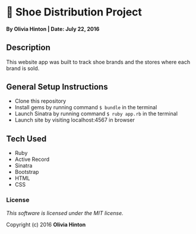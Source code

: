 # 👟 Shoe Distribution Project

#### By Olivia Hinton | Date: July 22, 2016

## Description

This website app was built to track shoe brands and the stores where each brand is sold.

## General Setup Instructions

* Clone this repository
* Install gems by running command `$ bundle` in the terminal
* Launch Sinatra by running command `$ ruby app.rb` in the terminal
* Launch site by visiting localhost:4567 in browser

## Tech Used

* Ruby
* Active Record
* Sinatra
* Bootstrap
* HTML
* CSS

### License

*This software is licensed under the MIT license.*

Copyright (c) 2016 **Olivia Hinton**
